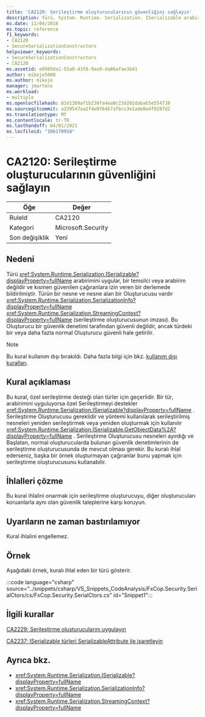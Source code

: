 ```yaml
---
title: 'CA2120: Serileştirme oluşturucularının güvenliğini sağlayın'
description: Türü, System. Runtime. Serialization. ISerializable arabirimini uygular, bir temsilci veya arabirim değildir ve kısmen güvenilen arayanlara izin veren bir derlemede bildirilmiştir.
ms.date: 11/04/2016
ms.topic: reference
f1_keywords:
- CA2120
- SecureSerializationConstructors
helpviewer_keywords:
- SecureSerializationConstructors
- CA2120
ms.assetid: e9989da1-55a0-43f8-9aa9-da86afae3b41
author: mikejo5000
ms.author: mikejo
manager: jmartens
ms.workload:
- multiple
ms.openlocfilehash: 83d1309af1b230fa4ea8c23d202dabab5e554738
ms.sourcegitcommit: a339547aa2f4e0f64b7afbcc3e1ade0a4f9287d2
ms.translationtype: MT
ms.contentlocale: tr-TR
ms.lasthandoff: 04/01/2021
ms.locfileid: "106170958"
---
```

# <a name="ca2120-secure-serialization-constructors"></a>CA2120: Serileştirme oluşturucularının güvenliğini sağlayın

|Öğe|Değer|
|-|-|
|RuleId|CA2120|
|Kategori|Microsoft.Security|
|Son değişiklik|Yeni|

## <a name="cause"></a>Nedeni
Türü <xref:System.Runtime.Serialization.ISerializable?displayProperty=fullName> arabirimini uygular, bir temsilci veya arabirim değildir ve kısmen güvenilen çağıranlara izin veren bir derlemede bildirilmiştir. Türün bir nesne ve nesne alan bir Oluşturucusu vardır <xref:System.Runtime.Serialization.SerializationInfo?displayProperty=fullName> <xref:System.Runtime.Serialization.StreamingContext?displayProperty=fullName> (serileştirme oluşturucusunun imzası). Bu Oluşturucu bir güvenlik denetimi tarafından güvenli değildir, ancak türdeki bir veya daha fazla normal Oluşturucu güvenli hale getirilir.

> [!NOTE]
> Bu kural kullanım dışı bırakıldı. Daha fazla bilgi için bkz. [kullanım dışı kuralları](fxcop-unported-deprecated-rules.md).

## <a name="rule-description"></a>Kural açıklaması
Bu kural, özel serileştirme desteği olan türler için geçerlidir. Bir tür, arabirimini uyguluyorsa özel Serileştirmeyi destekler <xref:System.Runtime.Serialization.ISerializable?displayProperty=fullName> . Serileştirme Oluşturucusu gereklidir ve yöntemi kullanılarak serileştirilmiş nesneleri yeniden serileştirmek veya yeniden oluşturmak için kullanılır <xref:System.Runtime.Serialization.ISerializable.GetObjectData%2A?displayProperty=fullName> . Serileştirme Oluşturucusu nesneleri ayırdığı ve Başlatan, normal oluşturucularda bulunan güvenlik denetimlerinin de serileştirme oluşturucusunda de mevcut olması gerekir. Bu kuralı ihlal ederseniz, başka bir örnek oluşturmayan çağıranlar bunu yapmak için serileştirme oluşturucusunu kullanabilir.

## <a name="how-to-fix-violations"></a>İhlalleri çözme
Bu kural ihlalini onarmak için serileştirme oluşturucuyu, diğer oluşturucuları koruanlarla aynı olan güvenlik taleplerine karşı koruyun.

## <a name="when-to-suppress-warnings"></a>Uyarıların ne zaman bastırılamıyor
Kural ihlalini engellemez.

## <a name="example"></a>Örnek
Aşağıdaki örnek, kuralı ihlal eden bir türü gösterir.

:::code language="csharp" source="../snippets/csharp/VS_Snippets_CodeAnalysis/FxCop.Security.SerialCtors/cs/FxCop.Security.SerialCtors.cs" id="Snippet1":::

## <a name="related-rules"></a>İlgili kurallar
[CA2229: Serileştirme oluşturucularını uygulayın](/dotnet/fundamentals/code-analysis/quality-rules/ca2229)

[CA2237: ISerializable türleri SerializableAttribute ile işaretleyin](/dotnet/fundamentals/code-analysis/quality-rules/ca2237)

## <a name="see-also"></a>Ayrıca bkz.

- <xref:System.Runtime.Serialization.ISerializable?displayProperty=fullName>
- <xref:System.Runtime.Serialization.SerializationInfo?displayProperty=fullName>
- <xref:System.Runtime.Serialization.StreamingContext?displayProperty=fullName>
